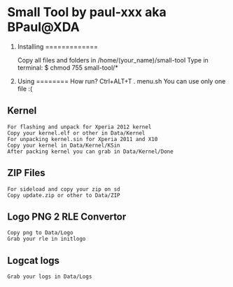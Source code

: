 Small Tool by paul-xxx aka BPaul@XDA
====================================

1. Installing
=============

	Copy all files and folders in /home/(your_name)/small-tool
	Type in terminal:
	$ chmod 755 small-tool/*

2. Using
========
How run? Ctrl+ALT+T . menu.sh
You can use only one file :(

Kernel
------

	For flashing and unpack for Xperia 2012 kernel
	Copy your kernel.elf or other in Data/Kernel
	For unpacking kernel.sin for Xperia 2011 and X10
	Copy your kernel in Data/Kernel/KSin
	After packing kernel you can grab in Data/Kernel/Done

ZIP Files
---------

	For sideload and copy your zip on sd
	Copy update.zip or other to Data/ZIP

Logo PNG 2 RLE Convertor
------------------------

	Copy png to Data/Logo
	Grab your rle in initlogo

Logcat logs
------------------------

	Grab your logs in Data/Logs

